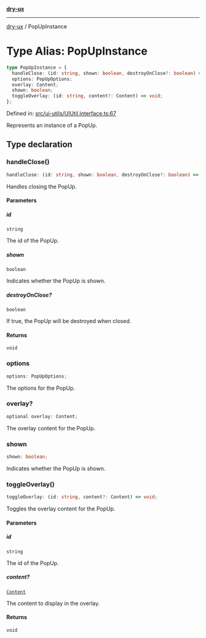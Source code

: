 [**dry-ux**](../README.md)

***

[dry-ux](../README.md) / PopUpInstance

# Type Alias: PopUpInstance

```ts
type PopUpInstance = {
  handleClose: (id: string, shown: boolean, destroyOnClose?: boolean) => void;
  options: PopUpOptions;
  overlay: Content;
  shown: boolean;
  toggleOverlay: (id: string, content?: Content) => void;
};
```

Defined in: [src/ui-utils/UIUtil.interface.ts:67](https://github.com/navedr/dry-ux/blob/e875b26275714d870ae7637bd802b35e75633e0b/src/ui-utils/UIUtil.interface.ts#L67)

Represents an instance of a PopUp.

## Type declaration

### handleClose()

```ts
handleClose: (id: string, shown: boolean, destroyOnClose?: boolean) => void;
```

Handles closing the PopUp.

#### Parameters

##### id

`string`

The id of the PopUp.

##### shown

`boolean`

Indicates whether the PopUp is shown.

##### destroyOnClose?

`boolean`

If true, the PopUp will be destroyed when closed.

#### Returns

`void`

### options

```ts
options: PopUpOptions;
```

The options for the PopUp.

### overlay?

```ts
optional overlay: Content;
```

The overlay content for the PopUp.

### shown

```ts
shown: boolean;
```

Indicates whether the PopUp is shown.

### toggleOverlay()

```ts
toggleOverlay: (id: string, content?: Content) => void;
```

Toggles the overlay content for the PopUp.

#### Parameters

##### id

`string`

The id of the PopUp.

##### content?

[`Content`](Content.md)

The content to display in the overlay.

#### Returns

`void`
